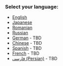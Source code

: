 ### Select your language:

- [English](https://github.com/ethereum/wiki/wiki/%5BEnglish%5D-Ethereum-TOC)
- [Japanese](https://github.com/kurihei/Ethereum-WhitePaper-JP/blob/master/%5BJapanese%5D-White-Paper.md)
- [Romanian](https://github.com/ethereum/wiki/wiki/%5BRomanian%5D-White-Paper)
- [Russian](https://github.com/snordenstorm/wiki/wiki/%5BRussian%5D-Ethereum-TOC)
- [German](https://github.com/ethereum/wiki/wiki/%5BGerman%5D-Ethereum-TOC) - TBD
- [Chinese](https://github.com/ethereum/wiki/wiki/%5BChinese%5D-Ethereum-TOC) - TBD
- [Spanish](https://github.com/ethereum/wiki/wiki/%5BSpanish%5D-Ethereum-TOC) - TBD
- [French](https://github.com/ethereum/wiki/wiki/%5BFrench%5D-Ethereum-TOC) - TBD
- [فارسی (Persian)](https://github.com/ethereum/wiki/wiki/%5BPersian%5D-Ethereum-TOC) - TBD